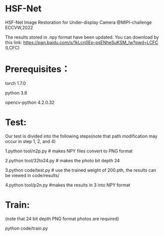 # HSF-Net
HSF-Net Image Restoration for Under-display Camera @MIPI-challenge ECCVW,2022

The results stored in .npy format have been updated. You can download by this link: https://pan.baidu.com/s/1kLcn0Ep-psENheSuKSM_Iw?pwd=LCFC (LCFC)

# Prerequisites：

torch 1.7.0

python 3.8

opencv-python 4.2.0.32



# Test:

Our test is divided into the following steps(note that path modification may occur in step 1, 2, and 4)

1.python tool/n2p.py # makes NPY files convert to PNG format

2.python tool/32to24.py # makes the photo bit depth 24

3.python code/test.py # use the trained weight of 200.pth, the results can be viewed in code/results/

4.python tool/p2n.py #makes the results in 3 into NPY format


# Train: 

(note that 24 bit depth PNG format photos are required)

python code/train.py
